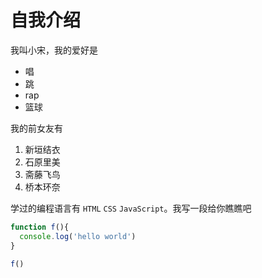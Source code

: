 # 自我介绍

我叫小宋，我的爱好是 

* 唱
* 跳
* rap
* 篮球

我的前女友有

1. 新垣结衣
2. 石原里美
3. 斋藤飞鸟
4. 桥本环奈

学过的编程语言有 `HTML` `CSS` `JavaScript`。我写一段给你瞧瞧吧

```javascript
function f(){
  console.log('hello world')
}

f()
```
